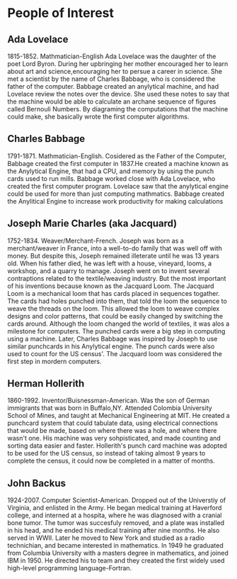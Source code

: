 # People of Interest
## Ada Lovelace
1815-1852. Mathmatician-English Ada Lovelace was the daughter of the poet Lord Byron.  During her upbringing her mother encouraged her to learn about art and science,encouraging her to persue a career in science.
She met a scientist by the name of Charles Babbage, who is considered the father of the computer.  Babbage created an anylytical machine, and had Lovelace review the notes over the device.
She used these notes to say that the machine would be able to calculate an archane sequence of figures called Bernouli Numbers.
By diagraming the computations that the machine could make, she basically wrote the first computer algorithms.
## Charles Babbage
1791-1871. Mathmatician-English.  Cosidered as the Father of the Computer, Babbage created the first computer in 1837.He created a machine known as the Anylytical Engine, that had a CPU, and memory by using the punch cards used to run mills.
Babbage worked close with Ada Lovelace, who created the first computer program.  Lovelace saw that the anylytical engine could be used for more than just computing mathmatics.
Babbage created the Anylitical Engine to increase work productivity for making calculations
## Joseph Marie Charles (aka Jacquard)
1752-1834. Weaver/Merchant-French. Joseph was born as a merchant/weaver in France, into a well-to-do family that was well off with money.  But despite this, Joseph remained illeterate until he was 13 years old.  When his father died, he was left with a house, vineyard, looms, a workshop, and a quarry to manage.  Joseph went on to invent several contraptions related to the textile/weaving industry.  But the most important of his inventions because known as the Jacquard Loom.
The Jacquard Loom is a mechanical loom that has cards placed in sequences togather.  The cards had holes punched into them, that told the loom the sequence to weave the threads on the loom.  This allowed the loom to weave complex designs and color patterns, that could be easily changed by switching the cards around.
Although the loom changed the world of textiles, it was alos a milestone for computers.  The punched cards were a big step in computing using a machine.  Later, Charles Babbage was inspired by Joseph to use similar punchcards in his Anylytical engine.  The punch cards were also used to count for the US census'.
The Jacquard loom was considered the first step in mordern computers.
## Herman Hollerith
1860-1992. Inventor/Buisnessman-American.  Was the son of German immigrants that was born in Buffalo,NY.  Attended Colombia University School of Mines, and taught at Mechanical Engineering at MIT.  He created a punchcard system that could tabulate data, using electrical connections that would be made, based on where there was a hole, and where there wasn't one.  His machine was very sohpisticated, and made counting and sorting data easier and faster.  Hollerith's punch card machine was adopted to be used for the US census, so instead of taking almost 9 years to complete the census, it could now be completed in a matter of months.
## John Backus
1924-2007.  Computer Scientist-American.  Dropped out of the Universtiy of Virginia, and enlisted in the Army.  He began medical training at Haverford college, and interned at a hospita, where he was diagnosed with a cranial bone tumor.  The tumor was succesfuly removed, and a plate was installed in his head, and he ended his medical training after nine months.  He also served in WWII.  Later he moved to New York and studied as a radio technichian, and became interested in mathematics.  In 1949 he graduated from Columbia University with a masters degree in mathematics, and joined IBM in 1950.  He directed his to team and they created the first widely used high-level programming language-Fortran.
